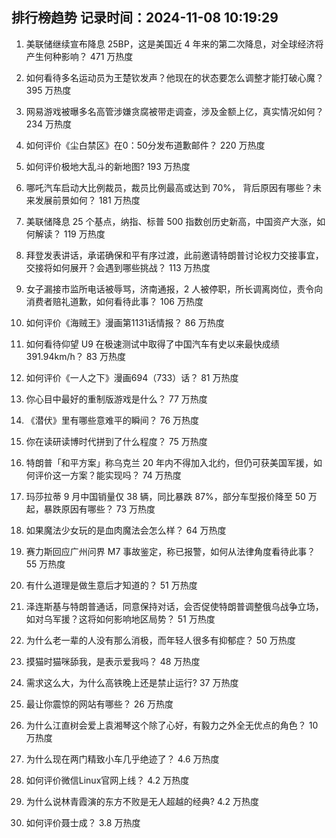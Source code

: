 
## 排行榜趋势 记录时间：2024-11-08 10:19:29
  
  1. 美联储继续宣布降息 25BP，这是美国近 4 年来的第二次降息，对全球经济将产生何种影响？ 471 万热度
    
  2. 如何看待多名运动员为王楚钦发声？他现在的状态要怎么调整才能打破心魔？ 395 万热度
    
  3. 网易游戏被曝多名高管涉嫌贪腐被带走调查，涉及金额上亿，真实情况如何？ 234 万热度
    
  4. 如何评价《尘白禁区》在0：50分发布道歉邮件？ 220 万热度
    
  5. 如何评价极地大乱斗的新地图? 193 万热度
    
  6. 哪吒汽车启动大比例裁员，裁员比例最高或达到 70%， 背后原因有哪些？未来发展前景如何？ 181 万热度
    
  7. 美联储降息 25 个基点，纳指、标普 500 指数创历史新高，中国资产大涨，如何解读？ 119 万热度
    
  8. 拜登发表讲话，承诺确保和平有序过渡，此前邀请特朗普讨论权力交接事宜，交接将如何展开？会遇到哪些挑战？ 113 万热度
    
  9. 女子漏接市监所电话被辱骂，济南通报，2 人被停职，所长调离岗位，责令向消费者赔礼道歉，如何看待此事？ 106 万热度
    
  10. 如何评价《海贼王》漫画第1131话情报？ 86 万热度
    
  11. 如何看待仰望 U9 在极速测试中取得了中国汽车有史以来最快成绩 391.94km/h？ 83 万热度
    
  12. 如何评价《一人之下》漫画694（733）话？ 81 万热度
    
  13. 你心目中最好的重制版游戏是什么？ 77 万热度
    
  14. 《潜伏》里有哪些意难平的瞬间？ 76 万热度
    
  15. 你在读研读博时代拼到了什么程度？ 75 万热度
    
  16. 特朗普「和平方案」称乌克兰 20 年内不得加入北约，但仍可获美国军援，如何评价这一方案？能实现吗？ 74 万热度
    
  17. 玛莎拉蒂 9 月中国销量仅 38 辆，同比暴跌 87%，部分车型报价降至 50 万起，暴跌原因有哪些？ 73 万热度
    
  18. 如果魔法少女玩的是血肉魔法会怎么样？ 64 万热度
    
  19. 赛力斯回应广州问界 M7 事故鉴定，称已报警，如何从法律角度看待此事？ 55 万热度
    
  20. 有什么道理是做生意后才知道的？ 51 万热度
    
  21. 泽连斯基与特朗普通话，同意保持对话，会否促使特朗普调整俄乌战争立场，如对乌军援？这将如何影响地区局势？ 51 万热度
    
  22. 为什么老一辈的人没有那么消极，而年轻人很多有抑郁症？ 50 万热度
    
  23. 摸猫时猫咪舔我，是表示爱我吗？ 48 万热度
    
  24. 需求这么大，为什么高铁晚上还是禁止运行? 37 万热度
    
  25. 最让你震惊的网站有哪些？ 26 万热度
    
  26. 为什么江直树会爱上袁湘琴这个除了心好，有毅力之外全无优点的角色？ 10 万热度
    
  27. 为什么现在两门精致小车几乎绝迹了？ 4.6 万热度
    
  28. 如何评价微信Linux官网上线？ 4.2 万热度
    
  29. 为什么说林青霞演的东方不败是无人超越的经典? 4.2 万热度
    
  30. 如何评价聂士成？ 3.8 万热度
    